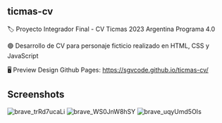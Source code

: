 ## ticmas-cv
🏷️ Proyecto Integrador Final - CV Ticmas 2023  Argentina Programa 4.0

🟢 Desarrollo de CV para personaje ficticio realizado en HTML, CSS y JavaScript

🖥️ Preview Design Github Pages: https://sgvcode.github.io/ticmas-cv/

## Screenshots
![brave_trRd7ucaLi](https://user-images.githubusercontent.com/106033066/213885964-83d8f8a7-97d8-4aab-9025-48d453d56c62.png)
![brave_WS0JnW8hSY](https://user-images.githubusercontent.com/106033066/213885970-66d48961-a3c6-449f-b9cf-523b380c973a.png)
![brave_uqyUmd5OIs](https://user-images.githubusercontent.com/106033066/213885966-914e59d4-ed4e-4b46-9d40-893b6e2f9255.png)
